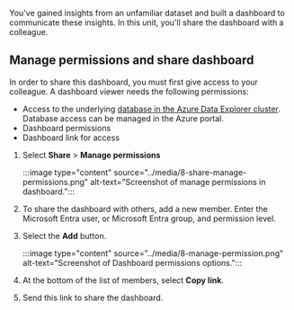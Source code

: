You've gained insights from an unfamiliar dataset and built a dashboard to communicate these insights. In this unit, you'll share the dashboard with a colleague.

## Manage permissions and share dashboard

In order to share this dashboard, you must first give access to your colleague. A dashboard viewer needs the following permissions:

* Access to the underlying [database in the Azure Data Explorer cluster](/azure/data-explorer/manage-database-permissions). Database access can be managed in the Azure portal.
* Dashboard permissions
* Dashboard link for access

1. Select **Share** > **Manage permissions**

    :::image type="content" source="../media/8-share-manage-permissions.png" alt-text="Screenshot of manage permissions in dashboard.":::

1. To share the dashboard with others, add a new member. Enter the Microsoft Entra user, or Microsoft Entra group, and permission level.
1. Select the **Add** button.

    :::image type="content" source="../media/8-manage-permission.png" alt-text="Screenshot of Dashboard permissions options.":::

1. At the bottom of the list of members, select **Copy link**.
1. Send this link to share the dashboard.
